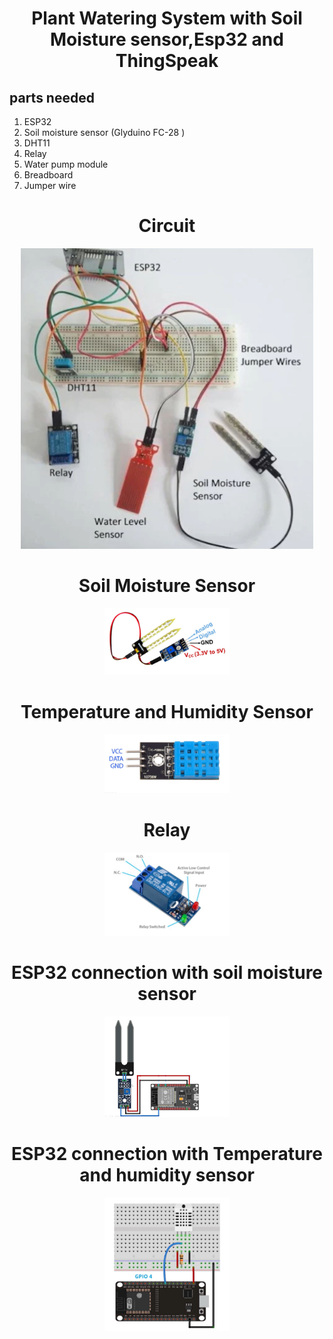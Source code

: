 <h1 align="center">Plant Watering System with Soil Moisture sensor,Esp32 and ThingSpeak
</h1>



## parts needed
1) ESP32
2) Soil moisture sensor (Glyduino FC-28 )
3) DHT11
4) Relay
5) Water pump module
6) Breadboard
7) Jumper wire




<h1 align="center">Circuit
</h1>


<p align="center"><img src="https://github.com/RIT-MESH/Electronics-and-IoT-Projects/blob/main/11Plant%20Watering%20System%20with%20Soil%20Moisture%20sensor%20and%20Esp32/plant%20esp32.png?raw=true"alt="Sublime's custom image"/>
</p>



<h1 align="center">Soil Moisture Sensor
</h1>


<p align="center"><img src="https://github.com/RIT-MESH/Electronics-and-IoT-Projects/blob/main/11Plant%20Watering%20System%20with%20Soil%20Moisture%20sensor%20and%20Esp32/plant%20esp32%202.png? alt="drawing" width="200"/>
</p>

<h1 align="center">Temperature and Humidity Sensor
</h1>


<p align="center"><img src="https://github.com/RIT-MESH/Electronics-and-IoT-Projects/blob/main/11Plant%20Watering%20System%20with%20Soil%20Moisture%20sensor%20and%20Esp32/plant%20esp32%203.png? alt="drawing" width="200"/>
</p>

<h1 align="center">Relay
</h1>


<p align="center"><img src="https://github.com/RIT-MESH/Electronics-and-IoT-Projects/blob/main/11Plant%20Watering%20System%20with%20Soil%20Moisture%20sensor%20and%20Esp32/plant%20esp32%204.png? alt="drawing" width="200"/>
</p>

<h1 align="center">ESP32 connection with soil moisture sensor
</h1>


<p align="center"><img src="https://github.com/RIT-MESH/Electronics-and-IoT-Projects/blob/main/11Plant%20Watering%20System%20with%20Soil%20Moisture%20sensor%20and%20Esp32/plant%20esp32%205.png? alt="drawing" width="200"/>
</p>


<h1 align="center">ESP32 connection with Temperature and humidity sensor
</h1>


<p align="center"><img src="https://github.com/RIT-MESH/Electronics-and-IoT-Projects/blob/main/11Plant%20Watering%20System%20with%20Soil%20Moisture%20sensor%20and%20Esp32/plant%20esp32%206.png? alt="drawing" width="200"/>
</p>

